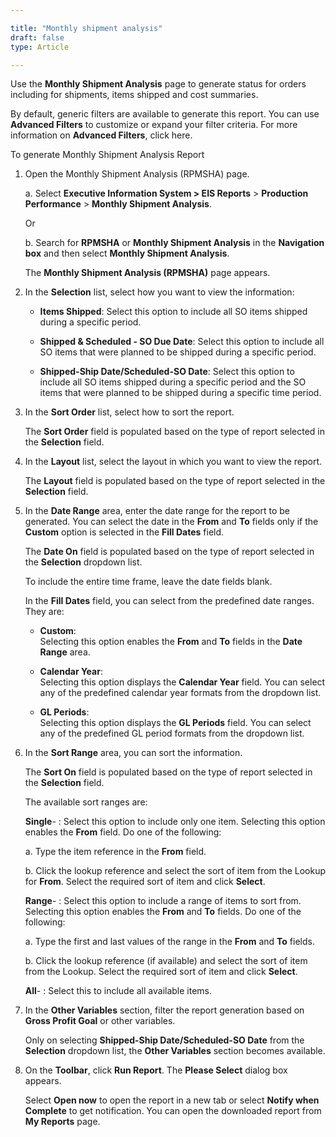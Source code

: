```yaml
---

title: "Monthly shipment analysis"
draft: false
type: Article

---
```


Use the **Monthly Shipment Analysis** page to generate status for orders including for shipments, items shipped and cost summaries.

By default, generic filters are available to generate this report. You can use **Advanced Filters** to customize or expand your filter criteria. For more information on **Advanced Filters**, click here.

To generate Monthly Shipment Analysis Report

1. Open the Monthly Shipment Analysis (RPMSHA) page.

    a. Select **Executive Information System > EIS Reports** > **Production Performance** > **Monthly Shipment Analysis**.

    Or

    b. Search for **RPMSHA** or **Monthly Shipment Analysis** in the **Navigation box** and then select **Monthly Shipment Analysis**.

    The **Monthly Shipment Analysis (RPMSHA)** page appears.

2. In the **Selection** list, select how you want to view the information:

    - **Items Shipped**: Select this option to include all SO items shipped during a specific period.

    - **Shipped & Scheduled - SO Due Date**: Select this option to include all SO items that were planned to be shipped during a specific period.

    - **Shipped-Ship Date/Scheduled-SO Date**: Select this option to include all SO items shipped during a specific period and the SO items that were planned to be shipped during a specific time period.

3. In the **Sort Order** list, select how to sort the report.

    The **Sort Order** field is populated based on the type of report selected in the **Selection** field.

4. In the **Layout** list, select the layout in which you want to view the report.

    The **Layout** field is populated based on the type of report selected in the **Selection** field.

5. In the **Date Range** area, enter the date range for the report to be generated. You can select the date in the **From** and **To** fields only if the **Custom** option is selected in the **Fill Dates** field.

    The **Date On** field is populated based on the type of report selected in the **Selection** dropdown list.

    To include the entire time frame, leave the date fields blank.

    In the **Fill Dates** field, you can select from the predefined date ranges. They are:

    - **Custom**:   
    Selecting this option enables the **From** and **To** fields in the **Date Range** area.

    - **Calendar Year**:   
    Selecting this option displays the **Calendar Year** field. You can select any of the predefined calendar year formats from the dropdown list.

    - **GL Periods**:   
    Selecting this option displays the **GL Periods** field. You can select any of the predefined GL period formats from the dropdown list.

6. In the **Sort Range** area, you can sort the information.

    The **Sort On** field is populated based on the type of report selected in the **Selection** field.

    The available sort ranges are:

    **Single**- : Select this option to include only one item. Selecting this option enables the **From** field. Do one of the following:

    a. Type the item reference in the **From** field.

    b. Click the lookup reference and select the sort of item from the Lookup for **From**. Select the required sort of item and click **Select**.

    **Range**- : Select this option to include a range of items to sort from. Selecting this option enables the **From** and **To** fields. Do one of the following:

    a. Type the first and last values of the range in the **From** and **To** fields.

    b. Click the lookup reference (if available) and select the sort of item from the Lookup. Select the required sort of item and click **Select**.

    **All**- : Select this to include all available items.

7. In the **Other Variables** section, filter the report generation based on **Gross Profit Goal**  or other    variables.

    Only on selecting **Shipped-Ship Date/Scheduled-SO Date** from the **Selection** dropdown list, the **Other Variables** section becomes available.

8. On the **Toolbar**, click **Run Report**. The **Please Select** dialog box appears.

    Select **Open now** to open the report in a new tab or select **Notify when Complete** to get notification. You can open the downloaded report from **My Reports** page.

​